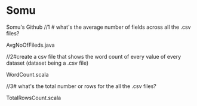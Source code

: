 # Somu
Somu's Github
//1 # what's the average number of fields across all the .csv files?

AvgNoOfFileds.java


//2#create a csv file that shows the word count of every value of every dataset (dataset being a .csv file)

WordCount.scala


//3# what's the total number or rows for the all the .csv files?


TotalRowsCount.scala
